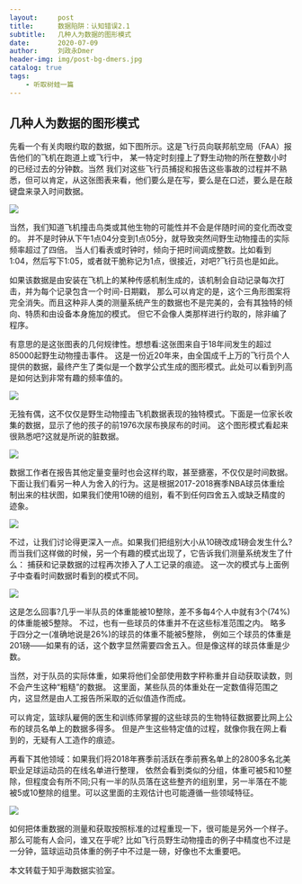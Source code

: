 ```yaml
---
layout:     post
title:      数据陷阱：认知错误2.1
subtitle:   几种人为数据的图形模式
date:       2020-07-09
author:     刘政永Dmer
header-img: img/post-bg-dmers.jpg
catalog: true
tags:
    - 听取树蛙一篇
---
```

## 几种人为数据的图形模式

先看一个有关肉眼约取的数据，如下图所示。这是飞行员向联邦航空局（FAA）报告他们的飞机在跑道上或飞行中， 某一特定时刻撞上了野生动物的所在整数小时的已经过去的分钟数。当然 我们对这些飞行员捕捉和报告这些事故的过程并不熟悉，但可以肯定，从这张图表来看，他们要么是在写，要么是在口述，要么是在敲键盘来录入时间数据。

![]({{site.baseurl}}/img/post-bg-rw1.jpg)

当然，我们知道飞机撞击鸟类或其他生物的可能性并不会是伴随时间的变化而改变的。 并不是时钟从下午1点04分变到1点05分，就导致突然间野生动物撞击的实际频率超过了四倍。 当人们看表或时钟时，倾向于把时间调成整数。比如看到1:04，然后写下1:05，或者就干脆称记为1点，很接近，对吧?飞行员也是如此。

如果该数据是由安装在飞机上的某种传感机制生成的，该机制会自动记录每次打击，并为每个记录包含一个时间-日期戳， 那么可以肯定的是，这个三角形图案将完全消失。而且这种非人类的测量系统产生的数据也不是完美的，会有其独特的倾向、特质和由设备本身施加的模式。 但它不会像人类那样进行约取的，除非编了程序。

有意思的是这张图表的几何规律性。想想看:这张图来自于18年间发生的超过85000起野生动物撞击事件。 这是一份近20年来，由全国成千上万的飞行员个人提供的数据，最终产生了类似是一个数学公式生成的图形模式。此处可以看到列高是如何达到非常有趣的频率值的。

![]({{site.baseurl}}/img/post-bg-rw2.jpg)

无独有偶，这不仅仅是野生动物撞击飞机数据表现的独特模式。下面是一位家长收集的数据，显示了他的孩子的前1976次尿布换尿布的时间。 这个图形模式看起来很熟悉吧?这就是所说的脏数据。

![]({{site.baseurl}}/img/post-bg-rw3.jpg)

数据工作者在报告其他定量变量时也会这样约取，甚至搪塞，不仅仅是时间数据。 下面让我们看另一种人为舍入的行为。这是根据2017-2018赛季NBA球员体重绘制出来的柱状图，如果我们使用10磅的组别，看不到任何四舍五入或缺乏精度的迹象。

![]({{site.baseurl}}/img/post-bg-rw4.jpg)

不过，让我们讨论得更深入一点。如果我们把组别大小从10磅改成1磅会发生什么? 而当我们这样做的时候，另一个有趣的模式出现了，它告诉我们测量系统发生了什么： 捕获和记录数据的过程再次掺入了人工记录的痕迹。 这一次的模式与上面例子中查看时间数据时看到的模式不同。

![]({{site.baseurl}}/img/post-bg-rw5.jpg)

这是怎么回事?几乎一半队员的体重能被10整除，差不多每4个人中就有3个(74%)的体重能被5整除。 不过，也有一些球员的体重并不在这些标准范围之内。 略多于四分之一(准确地说是26%)的球员的体重不能被5整除， 例如三个球员的体重是201磅——如果有的话，这个数字显然需要四舍五入。但是像这样的球员体重是少数。

当然，对于队员的实际体重，如果将他们全部使用数字秤称重并自动获取读数，则不会产生这种“粗糙”的数据。 这里面，某些队员的体重处在一定数值得范围之内，这显然是由人工报告所采取的近似值造作而成。

可以肯定，篮球队雇佣的医生和训练师掌握的这些球员的生物特征数据要比网上公布的球员名单上的数据多得多。 但是产生这些特定值的过程，就像你我在网上看到的，无疑有人工造作的痕迹。

再看下其他领域：如果我们将2018年赛季前活跃在季前赛名单上的2800多名北美职业足球运动员的在线名单进行整理， 依然会看到类似的分组，体重可被5和10整除，但程度会有所不同;只有一半的队员落在这些整齐的组别里，另一半落在不能被5或10整除的组里。可以这里面的主观估计也可能遵循一些领域特征。

![]({{site.baseurl}}/img/post-bg-rw6.jpg)

如何把体重数据的测量和获取按照标准的过程重现一下，很可能是另外一个样子。 那么可能有人会问，谁又在乎呢? 比如飞行员野生动物撞击的例子中精度也不过是一分钟，篮球运动员体重的例子中不过是一磅，好像也不太重要吧。

本文转载于知乎海数据实验室。